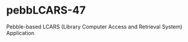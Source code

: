 pebbLCARS-47
============

Pebble-based LCARS (Library Computer Access and Retrieval System) Application
